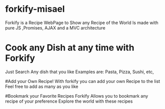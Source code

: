 # forkify-misael
Forkify is a Recipe WebPage to Show any Recipe of the World
Is made with pure JS ,Promises, AJAX and a MVC architecture 

# Cook any Dish at any time with Forkify
Just Search Any dish that you like
Examples are: Pasta, Pizza, Sushi, etc,

#Add your Own Recipe!
With forkify you can add your own Recipe to the list
Feel free to add as many as you like

#Bookmark your Favorite Recipes
Forkify Allows you to bookmark any recipe of your preference
Explore the world with these recipes


